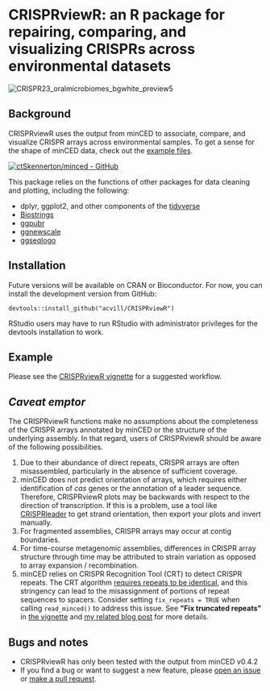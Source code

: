 

# CRISPRviewR: an R package for repairing, comparing, and visualizing CRISPRs across environmental datasets
![CRISPR23_oralmicrobiomes_bgwhite_preview5](https://user-images.githubusercontent.com/22378512/191869238-e5017670-13a2-4eb5-9160-bf9cb1bb9327.png)

## Background

CRISPRviewR uses the output from minCED to associate, compare, and visualize CRISPR arrays across environmental samples. To get a sense for the shape of minCED data, check out the [example files](https://github.com/acvill/CRISPRviewR/tree/master/example_data_minced).  

[![ctSkennerton/minced - GitHub](https://gh-card.dev/repos/ctSkennerton/minced.svg)](https://github.com/ctSkennerton/minced)

This package relies on the functions of other packages for data cleaning and plotting, including the following:
- dplyr, ggplot2, and other components of the [tidyverse](https://www.tidyverse.org/)
- [Biostrings](https://bioconductor.org/packages/release/bioc/html/Biostrings.html)
- [ggpubr](https://github.com/kassambara/ggpubr)
- [ggnewscale](https://github.com/eliocamp/ggnewscale)
- [ggseqlogo](https://github.com/omarwagih/ggseqlogo)

## Installation

Future versions will be available on CRAN or Bioconductor. For now, you can install the development version from GitHub:
```
devtools::install_github("acvill/CRISPRviewR")
```
RStudio users may have to run RStudio with administrator privileges for the devtools installation to work. 

## Example

Please see the [CRISPRviewR vignette](https://albertvill.com/CRISPRviewR-vignette.html) for a suggested workflow.

## *Caveat emptor*

The CRISPRviewR functions make no assumptions about the completeness of the CRISPR arrays annotated by minCED or the structure of the underlying assembly. 
In that regard, users of CRISPRviewR should be aware of the following possibilities.  
 1. Due to their abundance of direct repeats, CRISPR arrays are often misassembled, particularly in the absence of sufficient coverage.
 2. minCED does not predict orientation of arrays, which requires either identification of *cas* genes or the annotation of a leader sequence. Therefore, CRISPRviewR plots may be backwards with respect to the direction of transcription. If this is a problem, use a tool like [CRISPRleader](https://doi.org/10.1093/bioinformatics/btw454) to get strand orientation, then export your plots and invert manually. 
 3. For fragmented assemblies, CRISPR arrays may occur at contig boundaries.
 4. For time-course metagenomic assemblies, differences in CRISPR array structure through time may be attributed to strain variation as opposed to array expansion / recombination.
 5. minCED relies on CRISPR Recognition Tool (CRT) to detect CRISPR repeats. The CRT algorithm [requires repeats to be identical](https://github.com/ctSkennerton/minced/issues/36), and this stringency can lead to the misassignment of portions of repeat sequences to spacers. Consider setting `fix_repeats = TRUE` when calling `read_minced()` to address this issue. See **"Fix truncated repeats"** in [the vignette](https://albertvill.com/CRISPRviewR-vignette.html) and [my related blog post](https://albertvill.com/posts/crt_repeats/) for more details.
 
## Bugs and notes

- CRISPRviewR has only been tested with the output from minCED v0.4.2
- If you find a bug or want to suggest a new feature, please [open an issue](https://github.com/acvill/CRISPRviewR/issues/new/choose) or [make a pull request](https://github.com/acvill/CRISPRviewR/pulls).
